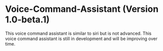 # Voice-Command-Assistant (Version 1.0-beta.1)
This voice command assistant is similar to siri but is not advanced. This voice command assistant is still in development and will be improving over time.
